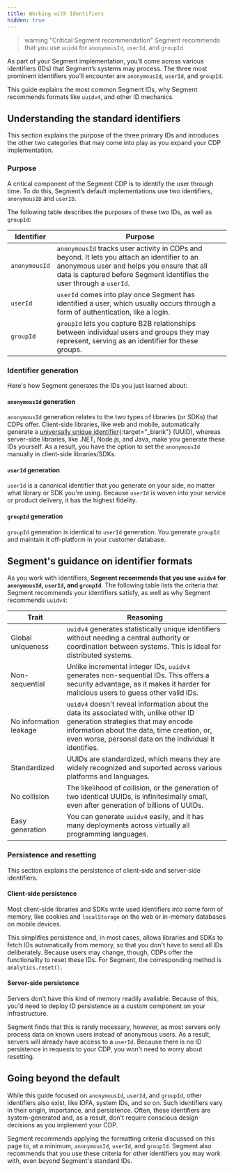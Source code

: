 ```yaml
---
title: Working with Identifiers
hidden: true
---
```


> warning "Critical Segment recommendation"
> Segment recommends that you use `uuid4` for `anonymousId`, `userId`, and `groupId`.

As part of your Segment implementation, you’ll come across various identifiers (IDs) that Segment’s systems may process. The three most prominent identifiers you’ll encounter are `anonymousId`, `userId`, and `groupId`. 

This guide explains the most common Segment IDs, why Segment recommends formats like `uuidv4`, and other ID mechanics.

## Understanding the standard identifiers

This section explains the purpose of the three primary IDs and introduces the other two categories that may come into play as you expand your CDP implementation.

### Purpose

A critical component of the Segment CDP is to identify the user through time. To do this, Segment’s default implementations use two identifiers, `anonymousID` and `userID`. 

The following table describes the purposes of these two IDs, as well as `groupId`:

| Identifier    | Purpose                                                                                                                                                                                                            |
| ------------- | ------------------------------------------------------------------------------------------------------------------------------------------------------------------------------------------------------------------ |
| `anonymousId` | `anonymousId` tracks user activity in CDPs and beyond. It lets you attach an identifier to an anonymous user and helps you ensure that all data is captured before Segment identifies the user through a `userId`. |
| `userId`      | `userId` comes into play once Segment has identified a user, which usually occurs through a form of authentication, like a login.                      |
| `groupId`     | `groupId` lets you capture B2B relationships between individual users and groups they may represent, serving as an identifier for these groups.                                                                    |

### Identifier generation

Here's how Segment generates the IDs you just learned about:

#### `anonymousId` generation 

`anonymousId` generation relates to the two types of libraries (or SDKs) that CDPs offer. Client-side libraries, like web and mobile, automatically generate a [universally unique identifier](https://en.wikipedia.org/wiki/Universally_unique_identifier){:target="_blank"} (UUID), whereas server-side libraries, like .NET, Node.js, and Java, make you generate these IDs yourself. As a result, you have the option to set the `anonymousId` manually in client-side libraries/SDKs.

#### `userId` generation

`userId` is a canonical identifier that you generate on your side, no matter what library or SDK you're using. Because `userId` is woven into your service or product delivery, it has the highest fidelity.

#### `groupId` generation

`groupId` generation is identical to `userId` generation. You generate `groupId` and maintain it off-platform in your customer database.

## Segment's guidance on identifier formats

As you work with identifiers, **Segment recommends that you use `uuidv4` for `anonymousId`, `userId`, and `groupId`**. The following table lists the criteria that Segment recommends your identifiers satisfy, as well as why Segment recommends `uuidv4`:

| Trait                  | Reasoning                                                                                                                                                                                                                               |
| ---------------------- | --------------------------------------------------------------------------------------------------------------------------------------------------------------------------------------------------------------------------------------- |
| Global uniqueness      | `uuidv4` generates statistically unique identifiers without needing a central authority or coordination between systems. This is ideal for distributed systems.                                                                         |
| Non-sequential         | Unlike incremental integer IDs, `uuidv4` generates non-sequential IDs. This offers a security advantage, as it makes it harder for malicious users to guess other valid IDs.                                                            |
| No information leakage | `uuidv4` doesn't reveal information about the data its associated with, unlike other ID generation strategies that may encode information about the data, time creation, or, even worse, personal data on the individual it identifies. |
| Standardized           | UUIDs are standardized, which means they are widely recognized and suported across various platforms and languages.                                                                                                                     |
| No collision           | The likelihood of collision, or the generation of two identical UUIDs, is infinitesimally small, even after generation of billions of UUIDs.                                                                                            |
| Easy generation        | You can generate `uuidv4` easily, and it has many deployments across virtually all programming languages.                                                                                                                               |

### Persistence and resetting

This section explains the persistence of client-side and server-side identifiers.

#### Client-side persistence

Most client-side libraries and SDKs write used identifiers into some form of memory, like cookies and `localStorage` on the web or in-memory databases on mobile devices. 

This simplifies persistence and, in most cases, allows libraries and SDKs to fetch IDs automatically from memory, so that you don't have to send all IDs deliberately. Because users may change, though, CDPs offer the functionality to reset these IDs. For Segment, the corresponding method is `analytics.reset()`.

#### Server-side persistence

Servers don't have this kind of memory readily available. Because of this, you'd need to deploy ID persistence as a custom component on your infrastructure. 

Segment finds that this is rarely necessary, however, as most servers only process data on known users instead of anonymous users. As a result, servers will already have access to a `userId`. Because there is no ID persistence in requests to your CDP, you won't need to worry about resetting.

## Going beyond the default

While this guide focused on `anonymousId`, `userId`, and `groupId`, other identifiers also exist, like IDFA, system IDs, and so on. Such identifiers vary in their origin, importance, and persistence. Often, these identifiers are system-generated and, as a result, don't require conscious design decisions as you implement your CDP.

Segment recommends applying the formatting criteria discussed on this page to, at a minimum, `anonymousId`, `userId`, and `groupId`. Segment also recommends that you use these criteria for other identifiers you may work with, even beyond Segment's standard IDs.